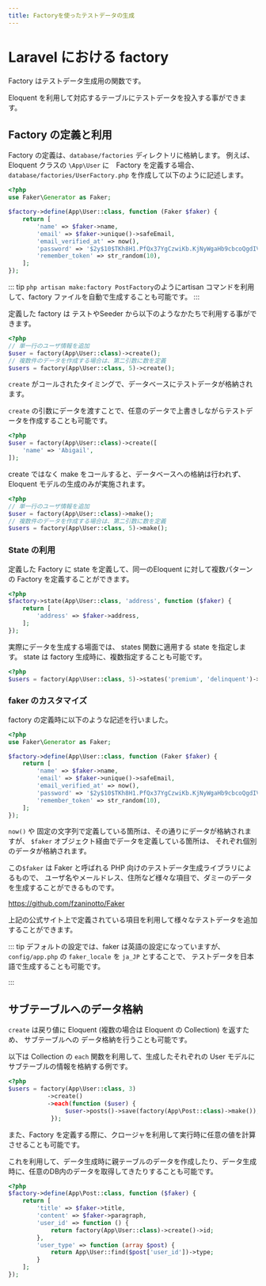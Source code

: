```yaml
---
title: Factoryを使ったテストデータの生成
---
```


# Laravel における factory


Factory はテストデータ生成用の関数です。

Eloquent を利用して対応するテーブルにテストデータを投入する事ができます。

## Factory の定義と利用

Factory の定義は、`database/factories` ディレクトリに格納します。
例えば、Eloquent クラスの `\App\User` に　Factory を定義する場合、`database/factories/UserFactory.php` を作成して以下のように記述します。

```php
<?php
use Faker\Generator as Faker;

$factory->define(App\User::class, function (Faker $faker) {
    return [
        'name' => $faker->name,
        'email' => $faker->unique()->safeEmail,
        'email_verified_at' => now(),
        'password' => '$2y$10$TKh8H1.PfQx37YgCzwiKb.KjNyWgaHb9cbcoQgdIVFlYg7B77UdFm', // secret
        'remember_token' => str_random(10),
    ];
});
```

::: tip
`php artisan make:factory PostFactory`のようにartisan コマンドを利用して、factory ファイルを自動で生成することも可能です。
:::

定義した factory は テストやSeeder から以下のようなかたちで利用する事ができます。

```php
<?php
// 単一行のユーザ情報を追加
$user = factory(App\User::class)->create();
// 複数件のデータを作成する場合は、第二引数に数を定義
$users = factory(App\User::class, 5)->create();
```

`create` がコールされたタイミングで、データベースにテストデータが格納されます。

`create` の引数にデータを渡すことで、任意のデータで上書きしながらテストデータを作成することも可能です。

```php
<?php
$user = factory(App\User::class)->create([
    'name' => 'Abigail',
]);
```

create ではなく make をコールすると、データベースへの格納は行われず、
Eloquent モデルの生成のみが実施されます。

```php
<?php
// 単一行のユーザ情報を追加
$user = factory(App\User::class)->make();
// 複数件のデータを作成する場合は、第二引数に数を定義
$users = factory(App\User::class, 5)->make();
```

### State の利用

定義した Factory に state を定義して、同一のEloquent に対して複数パターンの Factory を定義することができます。

```php
<?php
$factory->state(App\User::class, 'address', function ($faker) {
    return [
        'address' => $faker->address,
    ];
});
```

実際にデータを生成する場面では、 states 関数に適用する state を指定します。
state は factory 生成時に、複数指定することも可能です。

```php
<?php
$users = factory(App\User::class, 5)->states('premium', 'delinquent')->make();
```

### faker のカスタマイズ

factory の定義時に以下のような記述を行いました。

```php
<?php
use Faker\Generator as Faker;

$factory->define(App\User::class, function (Faker $faker) {
    return [
        'name' => $faker->name,
        'email' => $faker->unique()->safeEmail,
        'email_verified_at' => now(),
        'password' => '$2y$10$TKh8H1.PfQx37YgCzwiKb.KjNyWgaHb9cbcoQgdIVFlYg7B77UdFm', // secret
        'remember_token' => str_random(10),
    ];
});
```

`now()` や 固定の文字列で定義している箇所は、その通りにデータが格納されますが、
`$faker` オブジェクト経由でデータを定義している箇所は、
それぞれ個別のデータが格納されます。

この`$faker` は Faker と呼ばれる PHP 向けのテストデータ生成ライブラリによるもので、
ユーザ名やメールドレス、住所など様々な項目で、ダミーのデータを生成することができるものです。

https://github.com/fzaninotto/Faker

上記の公式サイト上で定義されている項目を利用して様々なテストデータを追加することができます。

::: tip
デフォルトの設定では、faker は英語の設定になっていますが、
`config/app.php` の `faker_locale` を `ja_JP` とすることで、
テストデータを日本語で生成することも可能です。

:::

## サブテーブルへのデータ格納

`create` は戻り値に Eloquent (複数の場合は Eloquent の Collection) を返すため、
サブテーブルへの データ格納を行うことも可能です。

以下は Collection の `each` 関数を利用して、生成したそれぞれの User モデルにサブテーブルの情報を格納する例です。

```php
<?php
$users = factory(App\User::class, 3)
           ->create()
           ->each(function ($user) {
                $user->posts()->save(factory(App\Post::class)->make());
            });


```

また、Factory を定義する際に、クロージャを利用して実行時に任意の値を計算させることも可能です。

これを利用して、データ生成時に親テーブルのデータを作成したり、データ生成時に、任意のDB内のデータを取得してきたりすることも可能です。

```php
<?php
$factory->define(App\Post::class, function ($faker) {
    return [
        'title' => $faker->title,
        'content' => $faker->paragraph,
        'user_id' => function () {
            return factory(App\User::class)->create()->id;
        },
        'user_type' => function (array $post) {
            return App\User::find($post['user_id'])->type;
        }
    ];
});
```
